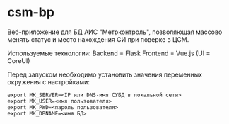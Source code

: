 # csm-bp

Веб-приложение для БД АИС "Метрконтроль", позволяющая массово менять статус и место нахождения СИ при поверке в ЦСМ.

Используемые технологии:
Backend = Flask
Frontend = Vue.js (UI = CoreUI)

Перед запуском необходимо установить значения переменных окружения с настройками:
```
export MK_SERVER=<IP или DNS-имя СУБД в локальной сети>
export MK_USER=<имя пользователя>
export MK_PWD=<пароль пользователя>
export MK_DBNAME=<имя БД>
```
